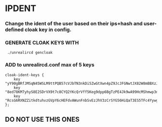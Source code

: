 # IPDENT
### Change the ident of the user based on their ips+hash and user-defined cloak key in config.

### GENERATE CLOAK KEYS WITH

```
 ./unrealircd gencloak
```
### ADD to unrealircd.conf max of 5 keys
```
cloak-ident-keys {
    key "yY90gBRfJMSqN45WSLM9ttPQB57cVJbTN3nkDi5ZwGtXwn4pZ9JcJFGNwtJX82W8mBBXzJxUXPxwkMNJaP9fXcrxz7ApihCBp3YUt2TSAWp4TFTRfmQBAvHCc";
    key "8ed78KM7yhyS8E2SDrVX9t7c8CYQ2YKcQrVff5Keg9dpp6BgTzPE4Jk9wA99HcMShmwp3ntZnnunuzUBwtJuQqMaXTBD8XuVRg3eVGgGARqxHy4YfYMXEnbxY";
    key "RcsG6RXNZZitkdtuhvzGVpY6cHEFdvAWunFnbSvEzJhV3zCrSYG56HiQaT3ES5TFc4YywgaZVxepyQBNWcvtD2U3ddG4rCKanZPjV6TMT4jg6YrbQ4dMvHRit";
};

```

## DO NOT USE THIS ONES